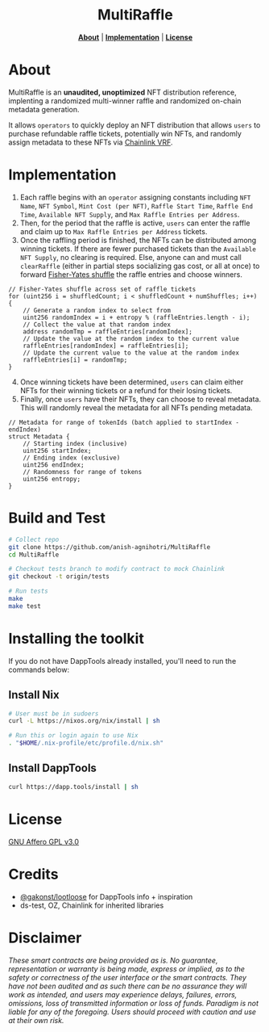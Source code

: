 <p align="center">
  <h1 align="center">MultiRaffle</h1>
</p>
<p align="center">
<b><a href="https://github.com/anish-agnihotri/MultiRaffle#About">About</a></b>
|
<b><a href="https://github.com/anish-agnihotri/MultiRaffle#Implementation">Implementation</a></b>
|
<b><a href="https://github.com/anish-agnihotri/MultiRaffle#License">License</a></b>
</p>

# About

MultiRaffle is an **unaudited, unoptimized** NFT distribution reference, implenting a randomized multi-winner raffle and randomized on-chain metadata generation.

It allows `operators` to quickly deploy an NFT distribution that allows `users` to purchase refundable raffle tickets, potentially win NFTs, and randomly assign metadata to these NFTs via [Chainlink VRF](https://docs.chain.link/docs/chainlink-vrf/).

# Implementation

1. Each raffle begins with an `operator` assigning constants including `NFT Name`, `NFT Symbol`, `Mint Cost (per NFT)`, `Raffle Start Time`, `Raffle End Time`, `Available NFT Supply`, and `Max Raffle Entries per Address`.
2. Then, for the period that the raffle is active, `users` can enter the raffle and claim up to `Max Raffle Entries per Address` tickets.
3. Once the raffling period is finished, the NFTs can be distributed among winning tickets. If there are fewer purchased tickets than the `Available NFT Supply`, no clearing is required. Else, anyone can and must call `clearRaffle` (either in partial steps socializing gas cost, or all at once) to forward [Fisher-Yates shuffle](https://en.wikipedia.org/wiki/Fisher%E2%80%93Yates_shuffle) the raffle entries and choose winners.

```solidity
// Fisher-Yates shuffle across set of raffle tickets
for (uint256 i = shuffledCount; i < shuffledCount + numShuffles; i++) {
    // Generate a random index to select from
    uint256 randomIndex = i + entropy % (raffleEntries.length - i);
    // Collect the value at that random index
    address randomTmp = raffleEntries[randomIndex];
    // Update the value at the random index to the current value
    raffleEntries[randomIndex] = raffleEntries[i];
    // Update the current value to the value at the random index
    raffleEntries[i] = randomTmp;
}
```

4. Once winning tickets have been determined, `users` can claim either NFTs for their winning tickets or a refund for their losing tickets.
5. Finally, once `users` have their NFTs, they can choose to reveal metadata. This will randomly reveal the metadata for all NFTs pending metadata.

```solidity
// Metadata for range of tokenIds (batch applied to startIndex - endIndex)
struct Metadata {
    // Starting index (inclusive)
    uint256 startIndex;
    // Ending index (exclusive)
    uint256 endIndex;
    // Randomness for range of tokens
    uint256 entropy;
}
```

# Build and Test

```bash
# Collect repo
git clone https://github.com/anish-agnihotri/MultiRaffle
cd MultiRaffle

# Checkout tests branch to modify contract to mock Chainlink
git checkout -t origin/tests

# Run tests
make
make test
```

# Installing the toolkit

If you do not have DappTools already installed, you'll need to run the commands below:

## Install Nix

```bash
# User must be in sudoers
curl -L https://nixos.org/nix/install | sh

# Run this or login again to use Nix
. "$HOME/.nix-profile/etc/profile.d/nix.sh"
```

## Install DappTools

```bash
curl https://dapp.tools/install | sh
```

# License

[GNU Affero GPL v3.0](https://github.com/Anish-Agnihotri/MultiRaffle/blob/master/LICENSE)

# Credits

- [@gakonst/lootloose](https://github.com/gakonst/lootloose) for DappTools info + inspiration
- ds-test, OZ, Chainlink for inherited libraries

# Disclaimer

_These smart contracts are being provided as is. No guarantee, representation or warranty is being made, express or implied, as to the safety or correctness of the user interface or the smart contracts. They have not been audited and as such there can be no assurance they will work as intended, and users may experience delays, failures, errors, omissions, loss of transmitted information or loss of funds. Paradigm is not liable for any of the foregoing. Users should proceed with caution and use at their own risk._
